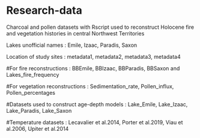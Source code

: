 # Research-data
Charcoal and pollen datasets with Rscript used to reconstruct Holocene fire and vegetation histories in central Northwest Territories 

Lakes unofficial names : Emile, Izaac, Paradis, Saxon

Location of study sites : metadata1, metadata2, metadata3, metadata4

#For fire reconstructions : BBEmile, BBIzaac, BBParadis, BBSaxon and Lakes_fire_frequency 

#For vegetation reconstructions : Sedimentation_rate, Pollen_influx, Pollen_percentages 

#Datasets used to construct age-depth models : Lake_Emile, Lake_Izaac, Lake_Paradis, Lake_Saxon

#Temperature datasets : Lecavalier et al.2014, Porter et al.2019, Viau et al.2006, Upiter et al.2014
